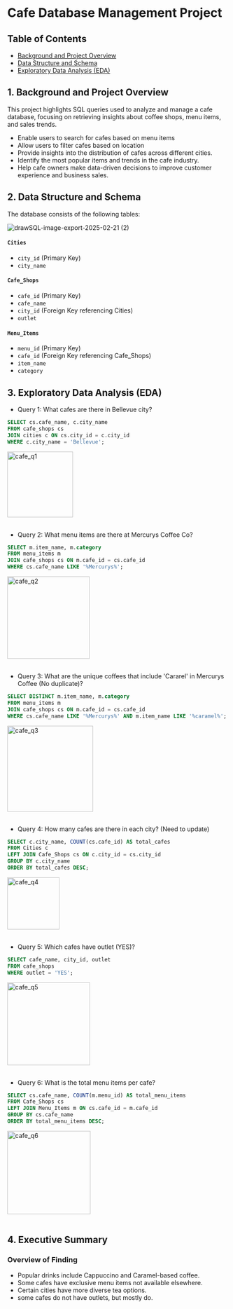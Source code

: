 # Cafe Database Management Project

## Table of Contents
- [Background and Project Overview](#Background-and-Project-Overview)
- [Data Structure and Schema](#Data-Structure-and-Schema)
- [Exploratory Data Analysis (EDA)](#Exploratory-Data-Analysis-(EDA))

## 1. Background and Project Overview
This project highlights SQL queries used to analyze and manage a cafe database, focusing on retrieving insights about coffee shops, menu items, and sales trends.

- Enable users to search for cafes based on menu items
- Allow users to filter cafes based on location
- Provide insights into the distribution of cafes across different cities.
- Identify the most popular items and trends in the cafe industry.
- Help cafe owners make data-driven decisions to improve customer experience and business sales.


## 2. Data Structure and Schema
The database consists of the following tables:

![drawSQL-image-export-2025-02-21 (2)](https://github.com/user-attachments/assets/c5a63ed7-545b-4f0c-a2b4-93661c3438d0)

#### `Cities`
- `city_id` (Primary Key)
- `city_name`

#### `Cafe_Shops`
- `cafe_id` (Primary Key)
- `cafe_name`
- `city_id` (Foreign Key referencing Cities)
- `outlet`

#### `Menu_Items`
- `menu_id` (Primary Key)
- `cafe_id` (Foreign Key referencing Cafe_Shops)
- `item_name`
- `category`
  
## 3. Exploratory Data Analysis (EDA)
- Query 1: What cafes are there in Bellevue city?
```sql
SELECT cs.cafe_name, c.city_name
FROM cafe_shops cs
JOIN cities c ON cs.city_id = c.city_id
WHERE c.city_name = 'Bellevue';
```
<img width="150" alt="cafe_q1" src="https://github.com/user-attachments/assets/da8f49b2-e32a-40b4-8748-89cb11381694" />
<br><br>

- Query 2: What menu items are there at Mercurys Coffee Co?
```sql
SELECT m.item_name, m.category
FROM menu_items m
JOIN cafe_shops cs ON m.cafe_id = cs.cafe_id
WHERE cs.cafe_name LIKE '%Mercurys%';
```
<img width="188" alt="cafe_q2" src="https://github.com/user-attachments/assets/9baa410f-512a-485a-98a1-d1f5c825073c" />
<br><br>

- Query 3: What are the unique coffees that include 'Cararel' in Mercurys Coffee (No duplicate)?
```sql
SELECT DISTINCT m.item_name, m.category
FROM menu_items m
JOIN cafe_shops cs ON m.cafe_id = cs.cafe_id
WHERE cs.cafe_name LIKE '%Mercurys%' AND m.item_name LIKE '%caramel%';
```
<img width="196" alt="cafe_q3" src="https://github.com/user-attachments/assets/bee75b26-add3-4b97-b092-f48e539ce89d" />
<br><br>

- Query 4: How many cafes are there in each city? (Need to update)
```sql
SELECT c.city_name, COUNT(cs.cafe_id) AS total_cafes
FROM Cities c
LEFT JOIN Cafe_Shops cs ON c.city_id = cs.city_id
GROUP BY c.city_name
ORDER BY total_cafes DESC;
```
<img width="119" alt="cafe_q4" src="https://github.com/user-attachments/assets/815b3d7d-f460-4ea1-920c-9e18a06b9fbc" />
<br><br>

- Query 5: Which cafes have outlet (YES)?
```sql
SELECT cafe_name, city_id, outlet
FROM cafe_shops
WHERE outlet = 'YES';
```
<img width="189" alt="cafe_q5" src="https://github.com/user-attachments/assets/1ac6efee-4365-48c8-8e65-7097b5933d14" />
<br><br>

- Query 6: What is the total menu items per cafe?
```sql
SELECT cs.cafe_name, COUNT(m.menu_id) AS total_menu_items
FROM Cafe_Shops cs
LEFT JOIN Menu_Items m ON cs.cafe_id = m.cafe_id
GROUP BY cs.cafe_name
ORDER BY total_menu_items DESC;
```
<img width="190" alt="cafe_q6" src="https://github.com/user-attachments/assets/f2974e4d-9f90-4fc8-81a9-666c9bd1efb1" />
<br><br>

## 4. Executive Summary
### Overview of Finding
- Popular drinks include Cappuccino and Caramel-based coffee.
- Some cafes have exclusive menu items not available elsewhere.
- Certain cities have more diverse tea options.
- some cafes do not have outlets, but mostly do.







